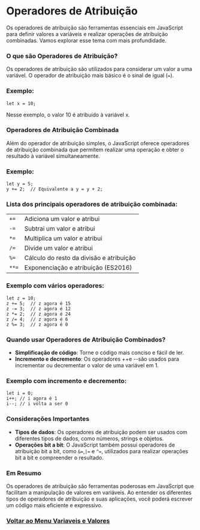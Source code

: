 # Operadores de Atribuição

Os operadores de atribuição são ferramentas essenciais em JavaScript para definir valores a variáveis ​​e realizar operações de atribuição combinadas. Vamos explorar esse tema com mais profundidade.

### O que são Operadores de Atribuição?

Os operadores de atribuição são utilizados para considerar um valor a uma variável. O operador de atribuição mais básico é o sinal de igual (`=`).

### Exemplo:

```
let x = 10;
```

Nesse exemplo, o valor 10 é atribuído à variável x.

### Operadores de Atribuição Combinada

Além do operador de atribuição simples, o JavaScript oferece operadores de atribuição combinada que permitem realizar uma operação e obter o resultado à variável simultaneamente.

### Exemplo:

```
let y = 5;
y += 2;  // Equivalente a y = y + 2;
```

### Lista dos principais operadores de atribuição combinada:
|       |     |
|------|--------|
|`+=`| Adiciona um valor e atribui|
|`-=`| Subtrai um valor e atribui|
|`*=`| Multiplica um valor e atribui|
|`/=`| Divide um valor e atribui|
|`%=`| Cálculo do resto da divisão e atribuição|
|`**=`| Exponenciação e atribuição (ES2016)|


### Exemplo com vários operadores:

```
let z = 10;
z += 5;  // z agora é 15
z -= 3;  // z agora é 12
z *= 2;  // z agora é 24
z /= 4;  // z agora é 6
z %= 3;  // z agora é 0
```

### Quando usar Operadores de Atribuição Combinados?

- **Simplificação de código**: Torne o código mais conciso e fácil de ler.
- **Incremento e decremento**: Os operadores ++e --são usados ​​para incrementar ou decrementar o valor de uma variável em 1.

### Exemplo com incremento e decremento:

```
let i = 0;
i++; // i agora é 1
i--; // i volta a ser 0
```

### Considerações Importantes

- **Tipos de dados**: Os operadores de atribuição podem ser usados ​​com diferentes tipos de dados, como números, strings e objetos.
- **Operações bit a bit**: O JavaScript também possui operadores de atribuição bit a bit, como `&=`,`|=` e `^=`, utilizados para realizar operações bit a bit e compreender o resultado. 

### Em Resumo

Os operadores de atribuição são ferramentas poderosas em JavaScript que facilitam a manipulação de valores em variáveis. Ao entender os diferentes tipos de operadores de atribuição e suas aplicações, você poderá escrever um código mais eficiente e expressivo.

### [Voltar ao Menu Variaveis e Valores](menu_variaveis-valores.md)